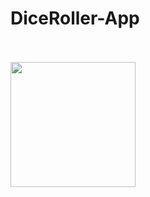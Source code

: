 # DiceRoller-App<br><br>
<img src="https://user-images.githubusercontent.com/97459403/194370547-e70c4c8b-0b79-49b2-9edd-5e7722f3227f.png" width="200" />

